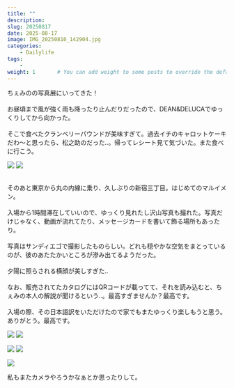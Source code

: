 ```yaml
---
title: ""
description: 
slug: 20250817
date: 2025-08-17
image: IMG_20250810_142904.jpg
categories:
    - Dailylife
tags:
    - 
weight: 1       # You can add weight to some posts to override the default sorting (date descending)
---
```


ちぇみのの写真展にいってきた！<br>
<br>
お昼頃まで風が強く雨も降ったり止んだりだったので、DEAN&DELUCAでゆっくりしてから向かった。<br>
<br>
そこで食べたクランベリーパウンドが美味すぎて。過去イチのキャロットケーキだわ〜と思ったら、松之助のだった‥。帰ってレシート見て気づいた。また食べに行こう。
<!-- gallery start -->
![](IMG_20250810_115418.jpg)
![](IMG_20250810_115251.jpg)
<!-- gallery end -->
<br>
そのあと東京から丸の内線に乗り、久しぶりの新宿三丁目。はじめてのマルイメン。<br>
<br>
入場から1時間滞在していいので、ゆっくり見れたし沢山写真も撮れた。写真だけじゃなく、動画が流れてたり、メッセージカードを書いて飾る場所もあったり。<br>
<br>
写真はサンディエゴで撮影したものらしい。どれも穏やかな空気をまとっているのが、彼のあたたかいところが滲み出てるようだった。<br>
<br>
夕陽に照らされる横顔が美しすぎた‥<br>
<br>
なお、販売されてたカタログにはQRコードが載ってて、それを読み込むと、ちぇみの本人の解説が聞けるという‥。最高すぎませんか？最高です。<br>
<br>
入場の際、その日本語訳をいただけたので家でもまたゆっくり楽しもうと思う。ありがとう。最高です。<br>

<!-- gallery start -->
![](IMG_20250810_140530.jpg)
![](IMG_20250810_142550.jpg)

![](IMG_20250810_141103.jpg)
![](IMG_20250810_142717.jpg)

![](IMG_20250810_142608.jpg)
<!-- gallery end -->

私もまたカメラやろうかなぁとか思ったりして。
